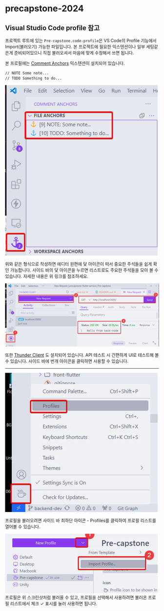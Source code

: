 # precapstone-2024

## Visual Studio Code profile 참고
프로젝트 루트에 있는 `Pre-capstone.code-profile`은 VS Code의 Profile 기능에서 Import(불러오기) 가능한 파일입니다. 본 프로젝트에 필요한 익스텐션이나 일부 세팅같은게 준비되어있으니 직접 불러오셔서 마음에 맞게 수정해서 쓰면 됩니다.

본 프로필에는 [Comment Anchors](https://marketplace.visualstudio.com/items?itemName=ExodiusStudios.comment-anchors) 익스텐션이 설치되어 있습니다.

```md
// NOTE Some note...
// TODO Something to do...
```

<img src="/assets/comment-anchor.png" alt="comment anchor" width="500" />

위와 같은 형식으로 작성하면 에디터 왼편에 닻 아이콘이 떠서 중요한 주석들을 쉽게 확인 가능합니다. 사이드 바의 닻 아이콘을 누르면 리스트로도 주요한 주석들을 모아 볼 수 있습니다. 자세한 내용은 위 링크를 참조하세요.

<img src="/assets/thunder-client.png" alt="thunder client" width="700" />

또한 [Thunder Client](https://marketplace.visualstudio.com/items?itemName=rangav.vscode-thunder-client) 도 설치되어 있습니다. API 테스트 시 간편하게 UI로 테스트해 볼 수 있습니다. 사이드 바에 번개 아이콘을 클릭하면 사용할 수 있습니다.

---

<img src="/assets/profile.png" alt="profile" width="500" />

프로필을 불러오려면 사이드 바 최하단 아이콘 - Profiles를 클릭하여 프로필 리스트를 열어볼 수 있습니다.

<img src="/assets/profile2.png" alt="profile2" width="500" />
프로필은 위 스크린샷처럼 불러올 수 있고, 프로필을 선택해서 사용하려면 불러온 프로필 리스트에서 체크 ✓ 표시를 눌러 사용하면 됩니다.
